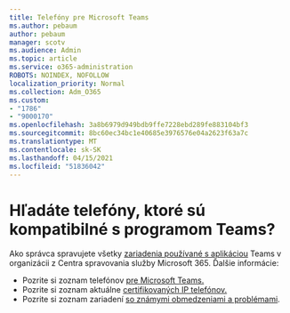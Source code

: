 ```yaml
---
title: Telefóny pre Microsoft Teams
ms.author: pebaum
author: pebaum
manager: scotv
ms.audience: Admin
ms.topic: article
ms.service: o365-administration
ROBOTS: NOINDEX, NOFOLLOW
localization_priority: Normal
ms.collection: Adm_O365
ms.custom:
- "1786"
- "9000170"
ms.openlocfilehash: 3a8b6979d949bdb9ffe7228ebd289fe883104bf3
ms.sourcegitcommit: 8bc60ec34bc1e40685e3976576e04a2623f63a7c
ms.translationtype: MT
ms.contentlocale: sk-SK
ms.lasthandoff: 04/15/2021
ms.locfileid: "51836042"
---
```

# <a name="are-you-looking-for-phones-that-are-compatible-with-teams"></a>Hľadáte telefóny, ktoré sú kompatibilné s programom Teams?

Ako správca spravujete všetky [zariadenia používané s aplikáciou](https://docs.microsoft.com/microsoftteams/device-management) Teams v organizácii z Centra spravovania služby Microsoft 365. Ďalšie informácie: 

- Pozrite si zoznam telefónov [pre Microsoft Teams.](https://docs.microsoft.com/microsoftteams/phones-for-teams) 
- Pozrite si zoznam aktuálne [certifikovaných IP telefónov.](https://docs.microsoft.com/microsoftteams/teams-ip-phones#currently-certified-ip-phones) 
- Pozrite si zoznam zariadení [so známymi obmedzeniami a problémami](https://support.office.com/article/control-calls-using-a-headset-in-teams-65d6e104-444d-4013-b8c2-f11317dd69a8). 